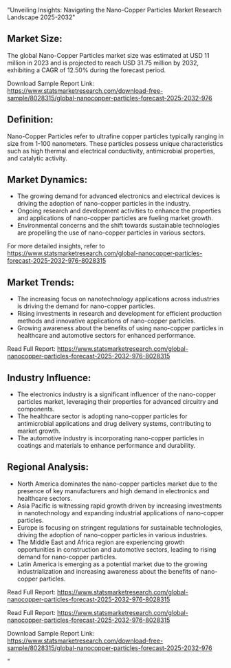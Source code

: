 "Unveiling Insights: Navigating the Nano-Copper Particles Market Research Landscape 2025-2032"

<h2>Market Size:</h2>
<p>The global Nano-Copper Particles market size was estimated at USD 11 million in 2023 and is projected to reach USD 31.75 million by 2032, exhibiting a CAGR of 12.50% during the forecast period.</p>
<p>Download Sample Report Link: <a href='https://www.statsmarketresearch.com/download-free-sample/8028315/global-nanocopper-particles-forecast-2025-2032-976'>https://www.statsmarketresearch.com/download-free-sample/8028315/global-nanocopper-particles-forecast-2025-2032-976</a></p>

<h2>Definition:</h2>
<p>Nano-Copper Particles refer to ultrafine copper particles typically ranging in size from 1-100 nanometers. These particles possess unique characteristics such as high thermal and electrical conductivity, antimicrobial properties, and catalytic activity.</p>

<h2>Market Dynamics:</h2>
<ul>
<li>The growing demand for advanced electronics and electrical devices is driving the adoption of nano-copper particles in the industry.</li>
<li>Ongoing research and development activities to enhance the properties and applications of nano-copper particles are fueling market growth.</li>
<li>Environmental concerns and the shift towards sustainable technologies are propelling the use of nano-copper particles in various sectors.</li>
</ul>
<p>For more detailed insights, refer to <a href='https://www.statsmarketresearch.com/global-nanocopper-particles-forecast-2025-2032-976-8028315'>https://www.statsmarketresearch.com/global-nanocopper-particles-forecast-2025-2032-976-8028315</a></p>

<h2>Market Trends:</h2>
<ul>
<li>The increasing focus on nanotechnology applications across industries is driving the demand for nano-copper particles.</li>
<li>Rising investments in research and development for efficient production methods and innovative applications of nano-copper particles.</li>
<li>Growing awareness about the benefits of using nano-copper particles in healthcare and automotive sectors for enhanced performance.</li>
</ul>
<p>Read Full Report: <a href='https://www.statsmarketresearch.com/global-nanocopper-particles-forecast-2025-2032-976-8028315'>https://www.statsmarketresearch.com/global-nanocopper-particles-forecast-2025-2032-976-8028315</a></p>

<h2>Industry Influence:</h2>
<ul>
<li>The electronics industry is a significant influencer of the nano-copper particles market, leveraging their properties for advanced circuitry and components.</li>
<li>The healthcare sector is adopting nano-copper particles for antimicrobial applications and drug delivery systems, contributing to market growth.</li>
<li>The automotive industry is incorporating nano-copper particles in coatings and materials to enhance performance and durability.</li>
</ul>

<h2>Regional Analysis:</h2>
<ul>
<li>North America dominates the nano-copper particles market due to the presence of key manufacturers and high demand in electronics and healthcare sectors.</li>
<li>Asia Pacific is witnessing rapid growth driven by increasing investments in nanotechnology and expanding industrial applications of nano-copper particles.</li>
<li>Europe is focusing on stringent regulations for sustainable technologies, driving the adoption of nano-copper particles in various industries.</li>
<li>The Middle East and Africa region are experiencing growth opportunities in construction and automotive sectors, leading to rising demand for nano-copper particles.</li>
<li>Latin America is emerging as a potential market due to the growing industrialization and increasing awareness about the benefits of nano-copper particles.</li>
</ul>
<p>Read Full Report: <a href='https://www.statsmarketresearch.com/global-nanocopper-particles-forecast-2025-2032-976-8028315'>https://www.statsmarketresearch.com/global-nanocopper-particles-forecast-2025-2032-976-8028315</a></p>

<p>Read Full Report: <a href='https://www.statsmarketresearch.com/global-nanocopper-particles-forecast-2025-2032-976-8028315'>https://www.statsmarketresearch.com/global-nanocopper-particles-forecast-2025-2032-976-8028315</a></p>
<p>Download Sample Report Link: <a href='https://www.statsmarketresearch.com/download-free-sample/8028315/global-nanocopper-particles-forecast-2025-2032-976'>https://www.statsmarketresearch.com/download-free-sample/8028315/global-nanocopper-particles-forecast-2025-2032-976</a></p>"
